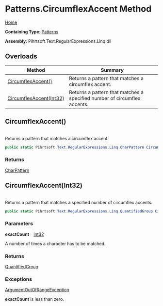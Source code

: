 # Patterns\.CircumflexAccent Method

[Home](../../../../../../README.md)

**Containing Type**: [Patterns](../README.md)

**Assembly**: Pihrtsoft\.Text\.RegularExpressions\.Linq\.dll

## Overloads

| Method | Summary |
| ------ | ------- |
| [CircumflexAccent()](#Pihrtsoft_Text_RegularExpressions_Linq_Patterns_CircumflexAccent) | Returns a pattern that matches a circumflex accent\. |
| [CircumflexAccent(Int32)](#Pihrtsoft_Text_RegularExpressions_Linq_Patterns_CircumflexAccent_System_Int32_) | Returns a pattern that matches a specified number of circumflex accents\. |

## CircumflexAccent\(\) <a id="Pihrtsoft_Text_RegularExpressions_Linq_Patterns_CircumflexAccent"></a>

\
Returns a pattern that matches a circumflex accent\.

```csharp
public static Pihrtsoft.Text.RegularExpressions.Linq.CharPattern CircumflexAccent()
```

### Returns

[CharPattern](../../CharPattern/README.md)

## CircumflexAccent\(Int32\) <a id="Pihrtsoft_Text_RegularExpressions_Linq_Patterns_CircumflexAccent_System_Int32_"></a>

\
Returns a pattern that matches a specified number of circumflex accents\.

```csharp
public static Pihrtsoft.Text.RegularExpressions.Linq.QuantifiedGroup CircumflexAccent(int exactCount)
```

### Parameters

**exactCount** &ensp; [Int32](https://docs.microsoft.com/en-us/dotnet/api/system.int32)

A number of times a character has to be matched\.

### Returns

[QuantifiedGroup](../../QuantifiedGroup/README.md)

### Exceptions

[ArgumentOutOfRangeException](https://docs.microsoft.com/en-us/dotnet/api/system.argumentoutofrangeexception)

**exactCount** is less than zero\.


